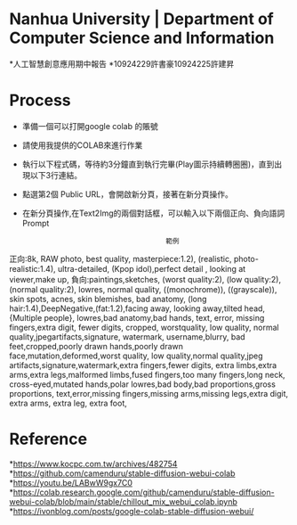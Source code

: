 # Nanhua University | Department of Computer Science and Information
*人工智慧創意應用期中報告
*10924229許書豪10924225許建昇

# Process
* 準備一個可以打開google colab 的賬號
* 請使用我提供的COLAB來進行作業
* 執行以下程式碼，等待約3分鐘直到執行完畢(Play圖示持續轉圈圈)，直到出現以下3行連結。
* 點選第2個 Public URL，會開啟新分頁，接著在新分頁操作。
* 在新分頁操作,在Text2Img的兩個對話框，可以輸入以下兩個正向、負向語詞 Prompt



                                          範例
正向:8k, RAW photo, best quality, masterpiece:1.2), (realistic, photo-realistic:1.4), 
     ultra-detailed, (Kpop idol),perfect detail ,  looking at viewer,make up,
負向:paintings,sketches, (worst quality:2), (low quality:2), (normal quality:2), lowres, 
     normal quality, ((monochrome)), ((grayscale)), skin spots, acnes, skin blemishes, bad anatomy,
     (long hair:1.4),DeepNegative,(fat:1.2),facing away, looking away,tilted head, {Multiple people}, 
     lowres,bad anatomy,bad hands, text, error, missing fingers,extra digit, fewer digits, cropped, 
     worstquality, low quality, normal quality,jpegartifacts,signature, watermark, username,blurry,
     bad feet,cropped,poorly drawn hands,poorly drawn face,mutation,deformed,worst quality,
     low quality,normal quality,jpeg artifacts,signature,watermark,extra fingers,fewer digits,
     extra limbs,extra arms,extra legs,malformed limbs,fused fingers,too many fingers,long neck,
     cross-eyed,mutated hands,polar lowres,bad body,bad proportions,gross proportions,
     text,error,missing fingers,missing arms,missing legs,extra digit, extra arms, 
     extra leg, extra foot,



# Reference
*https://www.kocpc.com.tw/archives/482754
*https://github.com/camenduru/stable-diffusion-webui-colab
*https://youtu.be/LABwW9gx7C0
*https://colab.research.google.com/github/camenduru/stable-diffusion-webui-colab/blob/main/stable/chillout_mix_webui_colab.ipynb
*https://ivonblog.com/posts/google-colab-stable-diffusion-webui/
